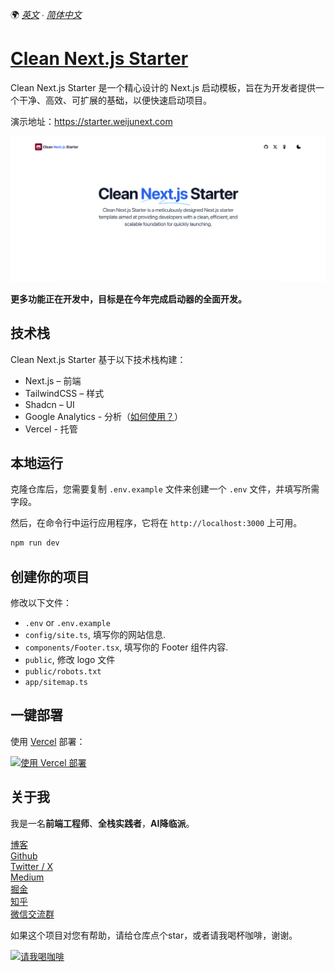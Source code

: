 🌍 *[英文](README.md) ∙ [简体中文](README-zh.md)*

# [Clean Next.js Starter](https://starter.weijunext.com/)

Clean Next.js Starter 是一个精心设计的 Next.js 启动模板，旨在为开发者提供一个干净、高效、可扩展的基础，以便快速启动项目。

演示地址：https://starter.weijunext.com

[![Clean Next.js Starter](./public/og.png)](https://www.starter.weijunext.com/)

**更多功能正在开发中，目标是在今年完成启动器的全面开发。**

## 技术栈

Clean Next.js Starter 基于以下技术栈构建：

- Next.js – 前端
- TailwindCSS – 样式
- Shadcn – UI
- Google Analytics - 分析（[如何使用？](https://weijunext.com/article/979b9033-188c-4d88-bfff-6cf74d28420d)）
- Vercel - 托管


## 本地运行

克隆仓库后，您需要复制 `.env.example` 文件来创建一个 `.env` 文件，并填写所需字段。

然后，在命令行中运行应用程序，它将在 `http://localhost:3000` 上可用。

```bash
npm run dev
```

## 创建你的项目

修改以下文件：
- `.env` or `.env.example`
- `config/site.ts`, 填写你的网站信息.
- `components/Footer.tsx`, 填写你的 Footer 组件内容.
- `public`, 修改 logo 文件
- `public/robots.txt`
- `app/sitemap.ts`



## 一键部署

使用 [Vercel](https://vercel.com?utm_source=github&utm_medium=readme&utm_campaign=vercel-examples) 部署：

[![使用 Vercel 部署](https://vercel.com/button)](https://vercel.com/new/clone?repository-url=https://github.com/weijunext/clean-nextjs-starter&project-name=&repository-name=clean-nextjs-starter&demo-title=CleanNextjsStarter&demo-description=Clean%20nextjs%20starter.&demo-url=https://starter.weijunext.com&demo-image=https://starter.weijunext.com/og.png)

## 关于我
我是一名**前端工程师**、**全栈实践者**，**AI降临派**。

[博客](https://weijunext.com)  
[Github](https://github.com/weijunext)  
[Twitter / X](https://twitter.com/weijunext)  
[Medium](https://medium.com/@weijunext)  
[掘金](https://juejin.cn/user/26044008768029)  
[知乎](https://www.zhihu.com/people/mo-mo-mo-89-12-11)  
[微信交流群](https://weijunext.com/make-a-friend)  

如果这个项目对您有帮助，请给仓库点个star，或者请我喝杯咖啡，谢谢。

<a href="https://www.buymeacoffee.com/weijunextz" target="_blank"><img src="https://cdn.buymeacoffee.com/buttons/v2/default-yellow.png" alt="请我喝咖啡" style="height: 41px !important;width: 174px !important;" ></a>
